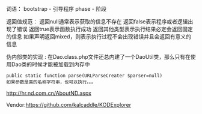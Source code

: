 词语：
    bootstrap   - 引导程序
    phase       - 阶段

返回值规范：
    返回null通常表示获取的信息不存在
    返回false表示程序或者逻辑出现了错误
    返回true表示函数执行成功
    返回其他类型表示执行结果必定会返回固定的信息
    如果声明返回mixed，则表示执行过程不会出现错误并且会返回有意义的信息
    
伪内部类的实现 :
    在Dao.class.php文件还总内建了一个DaoUtil类，那么只有在使用Dao类的时候才能被加载到内存中
    

    public static function parse(URLParseCreater $parser=null)
    如果参数是类的名称字符串，也可以执行。。。


http://hr.nd.com.cn/AboutND.aspx


Vendor:https://github.com/kalcaddle/KODExplorer



























    
    
    
    
    
    
    
    
    
    
    
    
    
    
    
    
    
    
    
    
    
    
    
    
    
